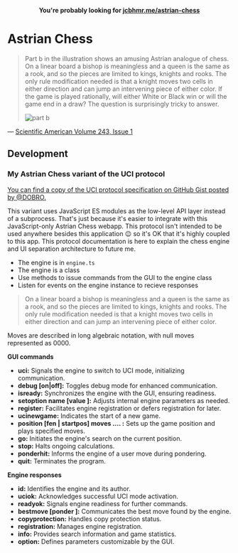 <p align=center>
  <b>You're probably looking for <a href="https://jcbhmr.me/astrian-chess/">jcbhmr.me/astrian-chess</a></b>
</p>

# Astrian Chess

> Part b in the illustration shows an amusing Astrian analogue of chess. On a linear board a bishop is meaningless and a queen is the same as a rook, and so the pieces are limited to kings, knights and rooks. The only rule modification needed is that a knight moves two cells in either direction and can jump an intervening piece of either color. If the game is played rationally, will either White or Black win or will the game end in a draw? The question is surprisingly tricky to answer.
>
> ![part b](https://i.imgur.com/XtPnNo7.png)

&mdash; [Scientific American Volume 243, Issue 1](https://www.scientificamerican.com/issue/sa/1980/07-01/)

## Development

### My Astrian Chess variant of the UCI protocol

[You can find a copy of the UCI protocol specification on GitHub Gist posted by @DOBRO.](https://gist.github.com/DOBRO/2592c6dad754ba67e6dcaec8c90165bf)

This variant uses JavaScript ES modules as the low-level API layer instead of a subprocess. That's just because it's easier to integrate with this JavaScript-only Astrian Chess webapp. This protocol isn't intended to be used anywhere besides this application 😉 so it's OK that it's highly coupled to this app. This protocol documentation is here to explain the chess engine and UI separation architecture to future me.

- The engine is in `engine.ts`
- The engine is a class
- Use methods to issue commands from the GUI to the engine class
- Listen for events on the engine instance to recieve responses

> On a linear board a bishop is meaningless and a queen is the same as a rook, and so the pieces are limited to kings, knights and rooks. The only rule modification needed is that a knight moves two cells in either direction and can jump an intervening piece of either color.

Moves are described in long algebraic notation, with null moves represented as 0000.

**GUI commands**

- **uci:** Signals the engine to switch to UCI mode, initializing communication.
- **debug [on|off]:** Toggles debug mode for enhanced communication.
- **isready:** Synchronizes the engine with the GUI, ensuring readiness.
- **setoption name <id> [value <x>]:** Adjusts internal engine parameters as needed.
- **register:** Facilitates engine registration or defers registration for later.
- **ucinewgame:** Indicates the start of a new game.
- **position [fen <fenstring> | startpos] moves <move1> .... <movei>:** Sets up the game position and plays specified moves.
- **go:** Initiates the engine's search on the current position.
- **stop:** Halts ongoing calculations.
- **ponderhit:** Informs the engine of a user move during pondering.
- **quit:** Terminates the program.

**Engine responses**

- **id:** Identifies the engine and its author.
- **uciok:** Acknowledges successful UCI mode activation.
- **readyok:** Signals engine readiness for further commands.
- **bestmove <move1> [ponder <move2>]:** Communicates the best move found by the engine.
- **copyprotection:** Handles copy protection status.
- **registration:** Manages engine registration.
- **info:** Provides search information and game statistics.
- **option:** Defines parameters customizable by the GUI.
